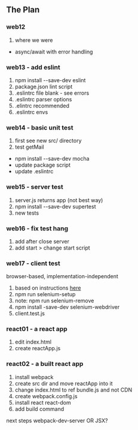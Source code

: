 ## The Plan

### web12
1. where we were
 - async/await with error handling
 
### web13 - add eslint
1. npm install --save-dev eslint
2. package.json lint script
3. .eslintrc file blank - see errors
4. .eslintrc parser options
5. .elintrc recommended
6. .eslintrc envs

### web14 - basic unit test
1. first see new src/ directory
2. test getMail
 - npm install --save-dev mocha
 - update package script
 - update .eslintrc

### web15 - server test
1. server.js returns app (not best way)
2. npm install --save-dev supertest
3. new tests

### web16 - fix test hang
1. add after close server
2. add start > change start script

### web17 - client test
browser-based, implementation-independent
1. based on instructions [here](https://github.com/numical/wonderwall/wiki/Add-Acceptance-Test-Framework)
2. npm run selenium-setup
3. note: npm run selenium-remove
4. npm install -save-dev selenium-webdriver
5. client.test.js

### react01 - a react app
1. edit index.html
2. create reactApp.js

### react02 - a built react app
1. install webpack
2. create src dir and move reactApp into it
3. change index.html to ref bundle.js and not CDN
4. create webpack.config.js
5. install react react-dom
6. add build command

next steps webpack-dev-server
OR JSX?








